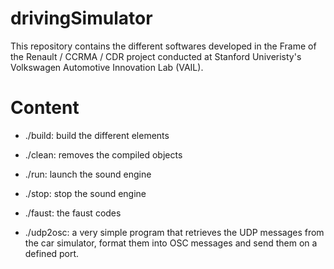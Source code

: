 # drivingSimulator

This repository contains the different softwares developed in the Frame of the Renault / CCRMA / CDR project conducted at Stanford Univeristy's Volkswagen Automotive Innovation Lab (VAIL).

# Content

- ./build: build the different elements

- ./clean: removes the compiled objects

- ./run: launch the sound engine

- ./stop: stop the sound engine

- ./faust: the faust codes

- ./udp2osc: a very simple program that retrieves the UDP messages from the car simulator, format them into OSC messages and send them on a defined port.